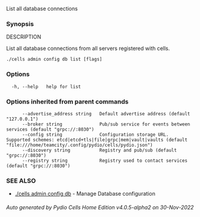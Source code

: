 List all database connections

### Synopsis


DESCRIPTION

  List all database connections from all servers registered with cells.


```
./cells admin config db list [flags]
```

### Options

```
  -h, --help   help for list
```

### Options inherited from parent commands

```
      --advertise_address string   Default advertise address (default "127.0.0.1")
      --broker string              Pub/sub service for events between services (default "grpc://:8030")
      --config string              Configuration storage URL. Supported schemes: etcd|etcd+tls|file|grpc|mem|vault|vaults (default "file:///home/teamcity/.config/pydio/cells/pydio.json")
      --discovery string           Registry and pub/sub (default "grpc://:8030")
      --registry string            Registry used to contact services (default "grpc://:8030")
```

### SEE ALSO

* [./cells admin config db](./cells-admin-config-db)	 - Manage Database configuration

###### Auto generated by Pydio Cells Home Edition v4.0.5-alpha2 on 30-Nov-2022
